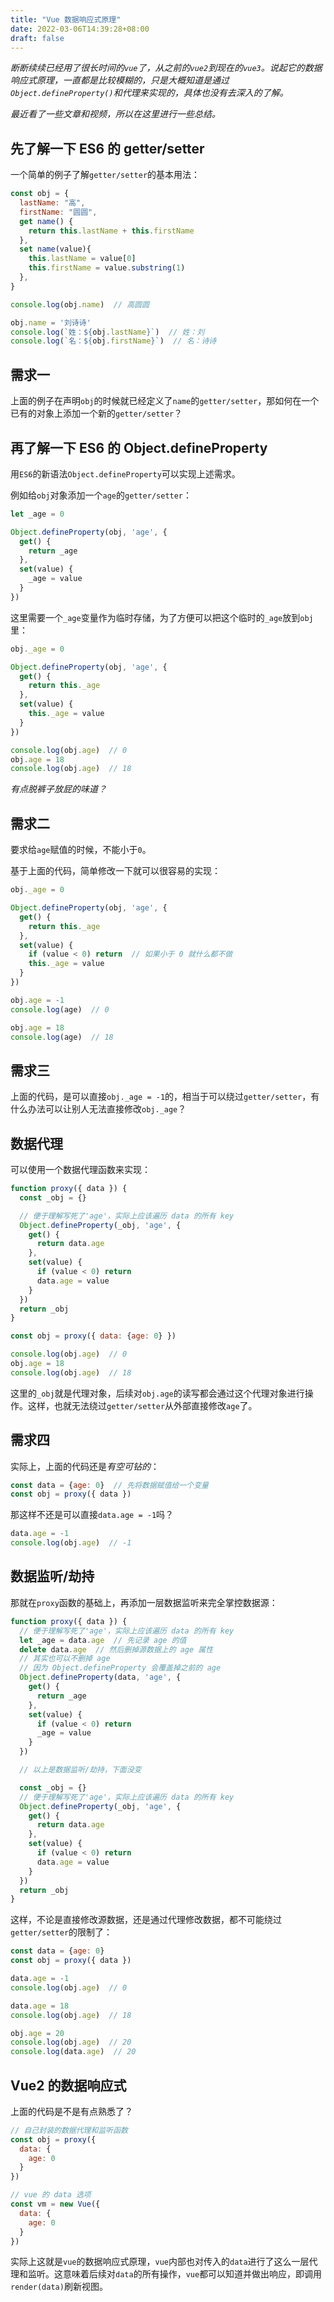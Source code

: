 ```yaml
---
title: "Vue 数据响应式原理"
date: 2022-03-06T14:39:28+08:00
draft: false
---
```


*断断续续已经用了很长时间的`vue`了，从之前的`vue2`到现在的`vue3`。说起它的数据响应式原理，一直都是比较模糊的，只是大概知道是通过`Object.defineProperty()`和代理来实现的，具体也没有去深入的了解。*

*最近看了一些文章和视频，所以在这里进行一些总结。*

## 先了解一下 ES6 的 getter/setter

一个简单的例子了解`getter/setter`的基本用法：

```javascript
const obj = {
  lastName: "高",
  firstName: "圆圆",
  get name() {
    return this.lastName + this.firstName
  },
  set name(value){
    this.lastName = value[0]
    this.firstName = value.substring(1)
  },
}

console.log(obj.name)  // 高圆圆

obj.name = '刘诗诗'
console.log(`姓：${obj.lastName}`)  // 姓：刘
console.log(`名：${obj.firstName}`)  // 名：诗诗
```

## 需求一

上面的例子在声明`obj`的时候就已经定义了`name`的`getter/setter`，那如何在一个已有的对象上添加一个新的`getter/setter`？

## 再了解一下 ES6 的 Object.defineProperty

用`ES6`的新语法`Object.defineProperty`可以实现上述需求。

例如给`obj`对象添加一个`age`的`getter/setter`：

```javascript
let _age = 0

Object.defineProperty(obj, 'age', {
  get() {
    return _age
  },
  set(value) {
    _age = value
  }
})
```

这里需要一个`_age`变量作为临时存储，为了方便可以把这个临时的`_age`放到`obj`里：

```javascript
obj._age = 0

Object.defineProperty(obj, 'age', {
  get() {
    return this._age
  },
  set(value) {
    this._age = value
  }
})

console.log(obj.age)  // 0
obj.age = 18
console.log(obj.age)  // 18
```

*有点脱裤子放屁的味道？*

## 需求二

要求给`age`赋值的时候，不能小于`0`。

基于上面的代码，简单修改一下就可以很容易的实现：

```javascript
obj._age = 0

Object.defineProperty(obj, 'age', {
  get() {
    return this._age
  },
  set(value) {
    if (value < 0) return  // 如果小于 0 就什么都不做
    this._age = value
  }
})

obj.age = -1
console.log(age)  // 0

obj.age = 18
console.log(age)  // 18
```

## 需求三

上面的代码，是可以直接`obj._age = -1`的，相当于可以绕过`getter/setter`，有什么办法可以让别人无法直接修改`obj._age`？

## 数据代理

可以使用一个数据代理函数来实现：

```javascript
function proxy({ data }) {
  const _obj = {}

  // 便于理解写死了'age'，实际上应该遍历 data 的所有 key
  Object.defineProperty(_obj, 'age', {
    get() {
      return data.age
    },
    set(value) {
      if (value < 0) return
      data.age = value
    }
  })
  return _obj
}

const obj = proxy({ data: {age: 0} })

console.log(obj.age)  // 0
obj.age = 18
console.log(obj.age)  // 18
```

这里的`_obj`就是代理对象，后续对`obj.age`的读写都会通过这个代理对象进行操作。这样，也就无法绕过`getter/setter`从外部直接修改`age`了。

## 需求四

实际上，上面的代码还是*有空可钻的*：

```javascript
const data = {age: 0}  // 先将数据赋值给一个变量
const obj = proxy({ data })
```

那这样不还是可以直接`data.age = -1`吗？

```javascript
data.age = -1
console.log(obj.age)  // -1
```

## 数据监听/劫持

那就在`proxy`函数的基础上，再添加一层数据监听来完全掌控数据源：

```javascript
function proxy({ data }) {
  // 便于理解写死了'age'，实际上应该遍历 data 的所有 key
  let _age = data.age  // 先记录 age 的值
  delete data.age  // 然后删掉源数据上的 age 属性
  // 其实也可以不删掉 age
  // 因为 Object.defineProperty 会覆盖掉之前的 age
  Object.defineProperty(data, 'age', {
    get() {
      return _age
    },
    set(value) {
      if (value < 0) return
      _age = value
    }
  })

  // 以上是数据监听/劫持，下面没变

  const _obj = {}
  // 便于理解写死了'age'，实际上应该遍历 data 的所有 key
  Object.defineProperty(_obj, 'age', {
    get() {
      return data.age
    },
    set(value) {
      if (value < 0) return
      data.age = value
    }
  })
  return _obj
}
```

这样，不论是直接修改源数据，还是通过代理修改数据，都不可能绕过`getter/setter`的限制了：

```javascript
const data = {age: 0}
const obj = proxy({ data })

data.age = -1
console.log(obj.age)  // 0

data.age = 18
console.log(obj.age)  // 18

obj.age = 20
console.log(obj.age)  // 20
console.log(data.age)  // 20
```

## Vue2 的数据响应式

上面的代码是不是有点熟悉了？

```javascript
// 自己封装的数据代理和监听函数
const obj = proxy({
  data: {
    age: 0
  }
})

// vue 的 data 选项
const vm = new Vue({
  data: {
    age: 0
  }
})
```

实际上这就是`vue`的数据响应式原理，`vue`内部也对传入的`data`进行了这么一层代理和监听。这意味着后续对`data`的所有操作，`vue`都可以知道并做出响应，即调用`render(data)`刷新视图。
